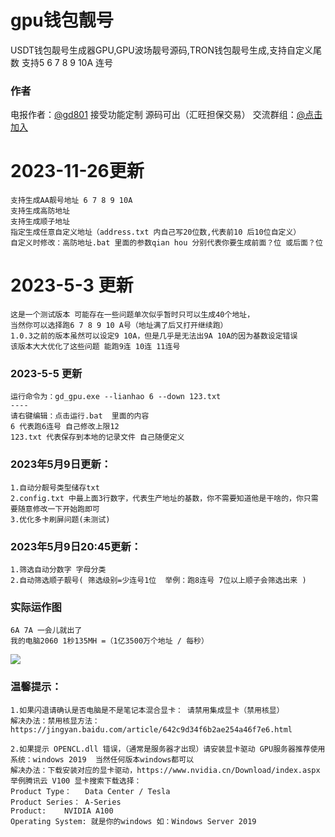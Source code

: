 # gpu钱包靓号
USDT钱包靓号生成器GPU,GPU波场靓号源码,TRON钱包靓号生成,支持自定义尾数 支持5 6 7 8 9  10A 连号

### 作者
电报作者：<a href="https://t.me/gd801">@gd801</a>  接受功能定制   源码可出（汇旺担保交易） 
交流群组：<a href="https://t.me/phpTRON">@点击加入</a>

# 2023-11-26更新
	支持生成AA靓号地址 6 7 8 9 10A
	支持生成高防地址
	支持生成顺子地址
	指定生成任意自定义地址（address.txt 内自己写20位数,代表前10 后10位自定义）
	自定义时修改：高防地址.bat 里面的参数qian hou 分别代表你要生成前面？位 或后面？位

# 2023-5-3 更新
	这是一个测试版本 可能存在一些问题单次似乎暂时只可以生成40个地址，
	当然你可以选择跑6 7 8 9 10 A号（地址满了后又打开继续跑）
	1.0.3之前的版本虽然可以设定9 10A，但是几乎是无法出9A 10A的因为基数设定错误
	该版本大大优化了这些问题 能跑9连 10连 11连号
	
### 2023-5-5 更新
	运行命令为：gd_gpu.exe --lianhao 6 --down 123.txt
	----
	请右键编辑：点击运行.bat  里面的内容
	6 代表跑6连号 自己修改上限12
	123.txt 代表保存到本地的记录文件 自己随便定义

### 2023年5月9日更新：
	1.自动分靓号类型储存txt 
	2.config.txt 中最上面3行数字，代表生产地址的基数，你不需要知道他是干啥的，你只需要随意修改一下开始跑即可
	3.优化多卡刷屏问题(未测试)

### 2023年5月9日20:45更新：
	1.筛选自动分数字 字母分类
	2.自动筛选顺子靓号( 筛选级别=少连号1位  举例：跑8连号 7位以上顺子会筛选出来 )

		



### 实际运作图
	6A 7A 一会儿就出了
	我的电脑2060 1秒135MH =（1亿3500万个地址 / 每秒）
<img src="https://github.com/smalpony/gpu/blob/main/gpu2.png">
 


### 温馨提示：
	1.如果闪退请确认是否电脑是不是笔记本混合显卡： 请禁用集成显卡（禁用核显）
	解决办法：禁用核显方法：https://jingyan.baidu.com/article/642c9d34f6b2ae254a46f7e6.html

	2.如果提示 OPENCL.dll 错误，（通常是服务器才出现）请安装显卡驱动 GPU服务器推荐使用系统：windows 2019  当然任何版本windows都可以
	解决办法：下载安装对应的显卡驱动，https://www.nvidia.cn/Download/index.aspx  
	举例腾讯云 V100 显卡搜索下载选择：
    Product Type：	Data Center / Tesla
    Product Series：	A-Series
    Product:	NVIDIA A100
    Operating System: 就是你的windows 如：Windows Server 2019
